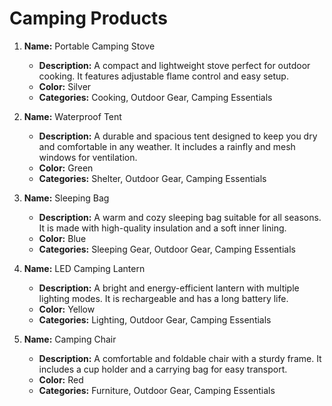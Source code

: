# Camping Products

1. **Name:** Portable Camping Stove
   - **Description:** A compact and lightweight stove perfect for outdoor cooking. It features adjustable flame control and easy setup.
   - **Color:** Silver
   - **Categories:** Cooking, Outdoor Gear, Camping Essentials

2. **Name:** Waterproof Tent
   - **Description:** A durable and spacious tent designed to keep you dry and comfortable in any weather. It includes a rainfly and mesh windows for ventilation.
   - **Color:** Green
   - **Categories:** Shelter, Outdoor Gear, Camping Essentials

3. **Name:** Sleeping Bag
   - **Description:** A warm and cozy sleeping bag suitable for all seasons. It is made with high-quality insulation and a soft inner lining.
   - **Color:** Blue
   - **Categories:** Sleeping Gear, Outdoor Gear, Camping Essentials

4. **Name:** LED Camping Lantern
   - **Description:** A bright and energy-efficient lantern with multiple lighting modes. It is rechargeable and has a long battery life.
   - **Color:** Yellow
   - **Categories:** Lighting, Outdoor Gear, Camping Essentials

5. **Name:** Camping Chair
   - **Description:** A comfortable and foldable chair with a sturdy frame. It includes a cup holder and a carrying bag for easy transport.
   - **Color:** Red
   - **Categories:** Furniture, Outdoor Gear, Camping Essentials
